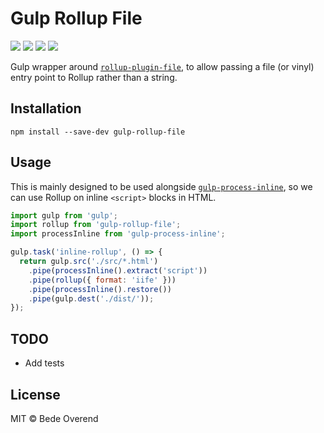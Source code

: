 # Gulp Rollup File
[![][npm-badge]][npm-url] [![][travis-badge]][travis-url] [![][npmdeps-badge]][npmdeps-url] [![][npmdevdeps-badge]][npmdevdeps-url]

Gulp wrapper around [`rollup-plugin-file`][rollup-plugin-file], to allow passing a file (or vinyl) entry point to Rollup rather than a string.

## Installation

```shell
npm install --save-dev gulp-rollup-file
```

## Usage
This is mainly designed to be used alongside [`gulp-process-inline`][gulp-process-inline], so we can use Rollup on inline `<script>` blocks in HTML.

```js
import gulp from 'gulp';
import rollup from 'gulp-rollup-file';
import processInline from 'gulp-process-inline';

gulp.task('inline-rollup', () => {
  return gulp.src('./src/*.html')
    .pipe(processInline().extract('script'))
    .pipe(rollup({ format: 'iife' }))
    .pipe(processInline().restore())
    .pipe(gulp.dest('./dist/'));
});
```

## TODO
- Add tests

## License

MIT © Bede Overend


[npm-badge]: https://img.shields.io/npm/v/gulp-rollup-file.svg
[npm-url]: https://npmjs.org/package/gulp-rollup-file
[travis-badge]: https://img.shields.io/travis/bedeoverend/gulp-rollup-file.svg
[travis-url]: https://travis-ci.org/bedeoverend/gulp-rollup-file
[npmdeps-badge]: https://img.shields.io/david/bedeoverend/gulp-rollup-file.svg
[npmdeps-url]: https://david-dm.org/bedeoverend/gulp-rollup-file
[npmdevdeps-badge]: https://img.shields.io/david/dev/bedeoverend/gulp-rollup-file.svg?theme=shields.io
[npmdevdeps-url]: https://david-dm.org/bedeoverend/gulp-rollup-file#info=devDependencies
[rollup-plugin-file]: https://github.com/bedeoverend/rollup-plugin-file
[gulp-process-inline]: https://github.com/bedeoverend/gulp-process-inline
